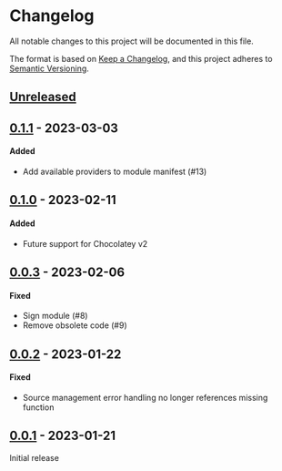 # Changelog
All notable changes to this project will be documented in this file.

The format is based on [Keep a Changelog](https://keepachangelog.com/en/1.0.0/),
and this project adheres to [Semantic Versioning](https://semver.org/spec/v2.0.0.html).

## [Unreleased]

## [0.1.1] - 2023-03-03

#### Added

- Add available providers to module manifest (#13)

## [0.1.0] - 2023-02-11

#### Added

- Future support for Chocolatey v2

## [0.0.3] - 2023-02-06

#### Fixed

- Sign module (#8)
- Remove obsolete code (#9)

## [0.0.2] - 2023-01-22

#### Fixed

- Source management error handling no longer references missing function

## [0.0.1] - 2023-01-21

Initial release

[Unreleased]: https://github.com/AnyPackage/AnyPackage.Chocolatey/compare/v0.1.1...HEAD
[0.1.1]: https://github.com/AnyPackage/AnyPackage.Chocolatey/releases/tag/v0.1.1
[0.1.0]: https://github.com/AnyPackage/AnyPackage.Chocolatey/releases/tag/v0.1.0
[0.0.3]: https://github.com/AnyPackage/AnyPackage.Chocolatey/releases/tag/v0.0.3
[0.0.2]: https://github.com/AnyPackage/AnyPackage.Chocolatey/releases/tag/v0.0.2
[0.0.1]: https://github.com/AnyPackage/AnyPackage.Chocolatey/releases/tag/v0.0.1